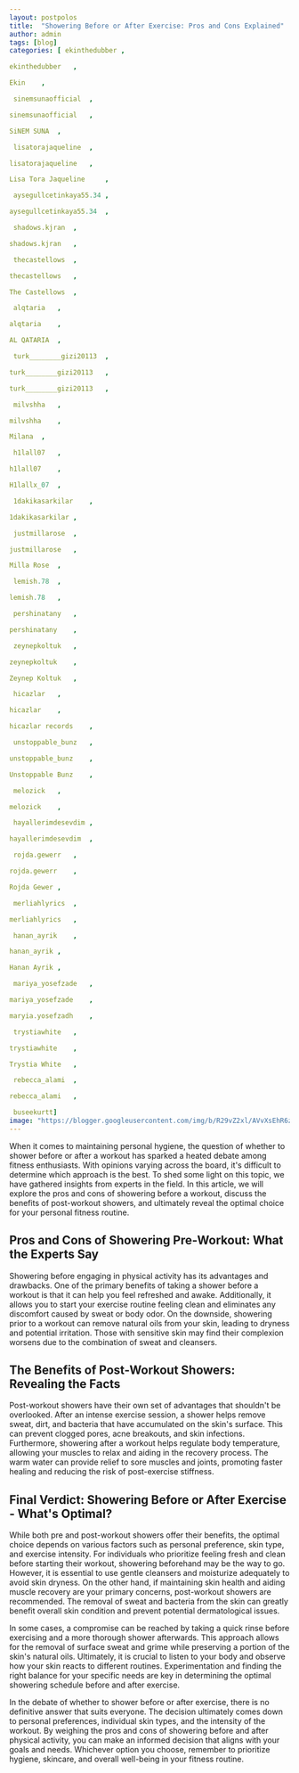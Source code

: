 ```yaml
---
layout: postpolos
title:  "Showering Before or After Exercise: Pros and Cons Explained"
author: admin
tags: [blog]
categories: [ ekinthedubber	,

ekinthedubber	,

Ekin	,

 sinemsunaofficial	,

sinemsunaofficial	,

SiNEM SUNA	,

 lisatorajaqueline	,

lisatorajaqueline	,

Lisa Tora Jaqueline 	,

 aysegullcetinkaya55.34	,

aysegullcetinkaya55.34	,

 shadows.kjran	,

shadows.kjran	,

 thecastellows	,

thecastellows	,

The Castellows	,

 alqtaria	,

alqtaria	,

AL QATARIA	,

 turk________gizi20113	,

turk________gizi20113	,

turk________gizi20113	,

 milvshha	,

milvshha	,

Milana	,

 h1lall07	,

h1lall07	,

H1lallx_07	,

 1dakikasarkilar	,

1dakikasarkilar	,

 justmillarose	,

justmillarose	,

Milla Rose	,

 lemish.78	,

lemish.78	,

 pershinatany	,

pershinatany	,

 zeynepkoltuk	,

zeynepkoltuk	,

Zeynep Koltuk	,

 hicazlar	,

hicazlar	,

hicazlar records	,

 unstoppable_bunz	,

unstoppable_bunz	,

Unstoppable Bunz	,

 melozick	,

melozick	,

 hayallerimdesevdim	,

hayallerimdesevdim	,

 rojda.gewerr	,

rojda.gewerr	,

Rojda Gewer	,

 merliahlyrics	,

merliahlyrics	,

 hanan_ayrik	,

hanan_ayrik	,

Hanan Ayrik	,

 mariya_yosefzade	,

mariya_yosefzade	,

maryia.yosefzadh	,

 trystiawhite	,

trystiawhite	,

Trystia White	,

 rebecca_alami	,

rebecca_alami	,

 buseekurtt]
image: "https://blogger.googleusercontent.com/img/b/R29vZ2xl/AVvXsEhR6zE3E-37eEuZpkugdxD0un5N1hg7bKj5mRmq87Mt3ypdJRM_NW7x4m_bupVTTM_QYcI9TFLQe6JySlX5XZWUyODUqyVej7nwwVBNgCf4Opik3_sRJFKqwH76FVfafw31nycgD29X8V5DWZ4WDv2V0MmVGpvgV4eONMN7ZlrIxFN6MoPPbkgPWibL7w8/s1600/20240412_182835.jpg"
---
```



<p>When it comes to maintaining personal hygiene, the question of whether to shower before or after a workout has sparked a heated debate among fitness enthusiasts. With opinions varying across the board, it's difficult to determine which approach is the best. To shed some light on this topic, we have gathered insights from experts in the field. In this article, we will explore the pros and cons of showering before a workout, discuss the benefits of post-workout showers, and ultimately reveal the optimal choice for your personal fitness routine.</p>
<h2>Pros and Cons of Showering Pre-Workout: What the Experts Say</h2>
<p>Showering before engaging in physical activity has its advantages and drawbacks. One of the primary benefits of taking a shower before a workout is that it can help you feel refreshed and awake. Additionally, it allows you to start your exercise routine feeling clean and eliminates any discomfort caused by sweat or body odor. On the downside, showering prior to a workout can remove natural oils from your skin, leading to dryness and potential irritation. Those with sensitive skin may find their complexion worsens due to the combination of sweat and cleansers.</p>
<h2>The Benefits of Post-Workout Showers: Revealing the Facts</h2>
<p>Post-workout showers have their own set of advantages that shouldn't be overlooked. After an intense exercise session, a shower helps remove sweat, dirt, and bacteria that have accumulated on the skin's surface. This can prevent clogged pores, acne breakouts, and skin infections. Furthermore, showering after a workout helps regulate body temperature, allowing your muscles to relax and aiding in the recovery process. The warm water can provide relief to sore muscles and joints, promoting faster healing and reducing the risk of post-exercise stiffness.</p>
<h2>Final Verdict: Showering Before or After Exercise - What's Optimal?</h2>
<p>While both pre and post-workout showers offer their benefits, the optimal choice depends on various factors such as personal preference, skin type, and exercise intensity. For individuals who prioritize feeling fresh and clean before starting their workout, showering beforehand may be the way to go. However, it is essential to use gentle cleansers and moisturize adequately to avoid skin dryness. On the other hand, if maintaining skin health and aiding muscle recovery are your primary concerns, post-workout showers are recommended. The removal of sweat and bacteria from the skin can greatly benefit overall skin condition and prevent potential dermatological issues.</p>
<p>In some cases, a compromise can be reached by taking a quick rinse before exercising and a more thorough shower afterwards. This approach allows for the removal of surface sweat and grime while preserving a portion of the skin's natural oils. Ultimately, it is crucial to listen to your body and observe how your skin reacts to different routines. Experimentation and finding the right balance for your specific needs are key in determining the optimal showering schedule before and after exercise.</p>
<p>In the debate of whether to shower before or after exercise, there is no definitive answer that suits everyone. The decision ultimately comes down to personal preferences, individual skin types, and the intensity of the workout. By weighing the pros and cons of showering before and after physical activity, you can make an informed decision that aligns with your goals and needs. Whichever option you choose, remember to prioritize hygiene, skincare, and overall well-being in your fitness routine.</p>


